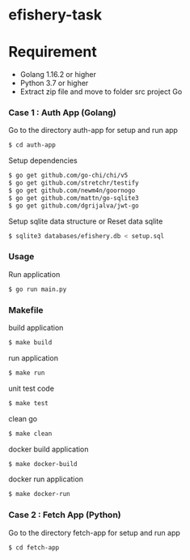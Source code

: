 # efishery-task

# Requirement

  - Golang 1.16.2 or higher
  - Python 3.7 or higher
  - Extract zip file and move to folder src project Go

### Case 1 : Auth App (Golang)

Go to the directory auth-app for setup and run app
```sh
$ cd auth-app
```

Setup dependencies
```sh
$ go get github.com/go-chi/chi/v5
$ go get github.com/stretchr/testify
$ go get github.com/newm4n/goornogo
$ go get github.com/mattn/go-sqlite3
$ go get github.com/dgrijalva/jwt-go
```
	

Setup sqlite data structure or Reset data sqlite
```sh
$ sqlite3 databases/efishery.db < setup.sql 
```

### Usage

Run application
```sh
$ go run main.py
```

### Makefile

build application
```sh
$ make build
```

run application
```sh
$ make run
```

unit test code
```sh
$ make test
```

clean go
```sh
$ make clean
```

docker build application
```sh
$ make docker-build
```

docker run application
```sh
$ make docker-run
```

### Case 2 : Fetch App (Python)
Go to the directory fetch-app for setup and run app
```sh
$ cd fetch-app
```